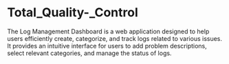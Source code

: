 # Total_Quality-_Control
The Log Management Dashboard is a web application designed to help users efficiently create, categorize, and track logs related to various issues. It provides an intuitive interface for users to add problem descriptions, select relevant categories, and manage the status of logs.
